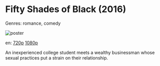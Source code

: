 # Fifty Shades of Black (2016)

Genres: romance, comedy

![poster](http://image.tmdb.org/t/p/w500/dwvA1Ht4e0ydhG66qIbCd8BbZXe.jpg)

en:
  [720p](magnet:?xt=urn:btih:0CC068B70C14B96E973717316A3813282289F707&tr=udp://glotorrents.pw:6969/announce&tr=udp://tracker.opentrackr.org:1337/announce&tr=udp://torrent.gresille.org:80/announce&tr=udp://tracker.openbittorrent.com:80&tr=udp://tracker.coppersurfer.tk:6969&tr=udp://tracker.leechers-paradise.org:6969&tr=udp://p4p.arenabg.ch:1337&tr=udp://tracker.internetwarriors.net:1337)
  [1080p](magnet:?xt=urn:btih:623428069C6061502B0B6E680EB6FEAA9A0BBAA2&tr=udp://glotorrents.pw:6969/announce&tr=udp://tracker.opentrackr.org:1337/announce&tr=udp://torrent.gresille.org:80/announce&tr=udp://tracker.openbittorrent.com:80&tr=udp://tracker.coppersurfer.tk:6969&tr=udp://tracker.leechers-paradise.org:6969&tr=udp://p4p.arenabg.ch:1337&tr=udp://tracker.internetwarriors.net:1337)
  


An inexperienced college student meets a wealthy businessman whose sexual practices put a strain on their relationship.